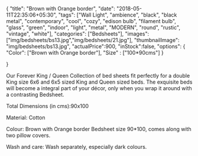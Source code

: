 {
    "title": "Brown with Orange border",
    "date": "2018-05-11T22:35:06+05:30",
    "tags": ["Wall Light", "ambience", "black", "black metal", "contemporary", "cool", "cozy", "edison bulb", "filament bulb", "glass", "green", "indoor", "light", "metal", "MODERN", "round", "rustic", "vintage", "white"],
    "categories": ["Bedsheets"],
    "images": ["img/bedsheets/bs13.jpg","img/bedsheets/21.jpg"],
    "thumbnailImage": "img/bedsheets/bs13.jpg",
    "actualPrice":900,
    "inStock":false,
    "options": {
            "Color": ["Brown with Orange border"],
            "Size" : ["100*90cms"]
    }
    
}

Our Forever King / Queen Collection of bed sheets fit perfectly for a double King size 6x6 and 6x5 sized King and Queen sized beds. The exquisite beds will become a integral part of your décor, only when you wrap it around with a contrasting Bedsheet.

Total Dimensions (in cms):90x100

Material: Cotton

Colour: Brown with Orange border Bedsheet size 90*100, comes along with two pillow covers.

Wash and care: Wash separately, especially dark colours.
